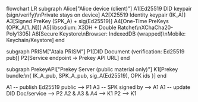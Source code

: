 flowchart LR
  subgraph Alice["Alice device (client)"]
    A1[Ed25519 DID keypair (sign/verify)\nPrivate stays on device]
    A2[X25519 Identity keypair (IK_A)]
    A3[Signed PreKey (SPK_A) + sig(Ed25519)]
    A4[One-Time PreKeys (OPK_A[1..N])]
    A5[libsodium: X3DH + Double Ratchet\nXChaCha20-Poly1305]
    A6[Secure Keystore\nBrowser: IndexedDB (wrapped)\nMobile: Keychain/Keystore]
  end

  subgraph PRISM["Atala PRISM"]
    P1[DID Document (verification: Ed25519 pub)]
    P2[Service endpoint → Prekey API URL]
  end

  subgraph PrekeyAPI["Prekey Server (public material only)"]
    K1[Prekey bundle:\n{ IK_A_pub, SPK_A_pub, sig_A(Ed25519), OPK ids }]
  end

  A1 -- publish Ed25519 public --> P1
  A3 -- SPK signed by --> A1
  A1 -- update DID Doc/service --> P2
  A2 & A3 & A4 --> K1
  P2 --> K1
